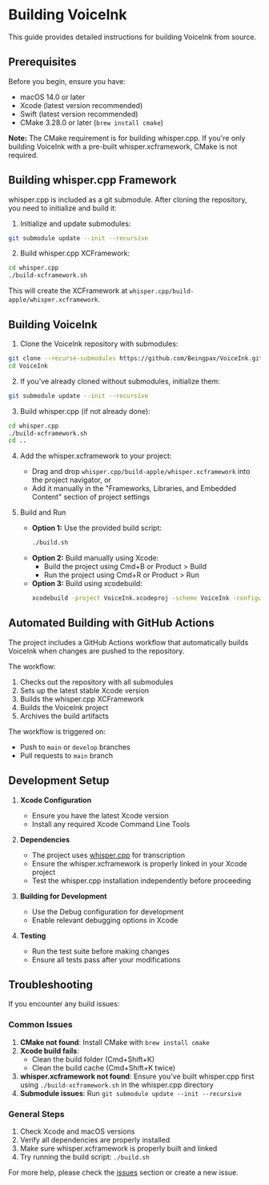 # Building VoiceInk

This guide provides detailed instructions for building VoiceInk from source.

## Prerequisites

Before you begin, ensure you have:
- macOS 14.0 or later
- Xcode (latest version recommended)
- Swift (latest version recommended)
- CMake 3.28.0 or later (`brew install cmake`)

**Note:** The CMake requirement is for building whisper.cpp. If you're only building VoiceInk with a pre-built whisper.xcframework, CMake is not required.

## Building whisper.cpp Framework

whisper.cpp is included as a git submodule. After cloning the repository, you need to initialize and build it:

1. Initialize and update submodules:
```bash
git submodule update --init --recursive
```

2. Build whisper.cpp XCFramework:
```bash
cd whisper.cpp
./build-xcframework.sh
```
This will create the XCFramework at `whisper.cpp/build-apple/whisper.xcframework`.

## Building VoiceInk

1. Clone the VoiceInk repository with submodules:
```bash
git clone --recurse-submodules https://github.com/Beingpax/VoiceInk.git
cd VoiceInk
```

2. If you've already cloned without submodules, initialize them:
```bash
git submodule update --init --recursive
```

3. Build whisper.cpp (if not already done):
```bash
cd whisper.cpp
./build-xcframework.sh
cd ..
```

4. Add the whisper.xcframework to your project:
   - Drag and drop `whisper.cpp/build-apple/whisper.xcframework` into the project navigator, or
   - Add it manually in the "Frameworks, Libraries, and Embedded Content" section of project settings

5. Build and Run
   - **Option 1:** Use the provided build script:
     ```bash
     ./build.sh
     ```
   - **Option 2:** Build manually using Xcode:
     - Build the project using Cmd+B or Product > Build
     - Run the project using Cmd+R or Product > Run
   - **Option 3:** Build using xcodebuild:
     ```bash
     xcodebuild -project VoiceInk.xcodeproj -scheme VoiceInk -configuration Debug build
     ```

## Automated Building with GitHub Actions

The project includes a GitHub Actions workflow that automatically builds VoiceInk when changes are pushed to the repository.

The workflow:
1. Checks out the repository with all submodules
2. Sets up the latest stable Xcode version
3. Builds the whisper.cpp XCFramework
4. Builds the VoiceInk project
5. Archives the build artifacts

The workflow is triggered on:
- Push to `main` or `develop` branches
- Pull requests to `main` branch

## Development Setup

1. **Xcode Configuration**
   - Ensure you have the latest Xcode version
   - Install any required Xcode Command Line Tools

2. **Dependencies**
   - The project uses [whisper.cpp](https://github.com/ggerganov/whisper.cpp) for transcription
   - Ensure the whisper.xcframework is properly linked in your Xcode project
   - Test the whisper.cpp installation independently before proceeding

3. **Building for Development**
   - Use the Debug configuration for development
   - Enable relevant debugging options in Xcode

4. **Testing**
   - Run the test suite before making changes
   - Ensure all tests pass after your modifications

## Troubleshooting

If you encounter any build issues:

### Common Issues

1. **CMake not found**: Install CMake with `brew install cmake`
2. **Xcode build fails**: 
   - Clean the build folder (Cmd+Shift+K)
   - Clean the build cache (Cmd+Shift+K twice)
3. **whisper.xcframework not found**: Ensure you've built whisper.cpp first using `./build-xcframework.sh` in the whisper.cpp directory
4. **Submodule issues**: Run `git submodule update --init --recursive`

### General Steps
1. Check Xcode and macOS versions
2. Verify all dependencies are properly installed
3. Make sure whisper.xcframework is properly built and linked
4. Try running the build script: `./build.sh`

For more help, please check the [issues](https://github.com/Beingpax/VoiceInk/issues) section or create a new issue. 